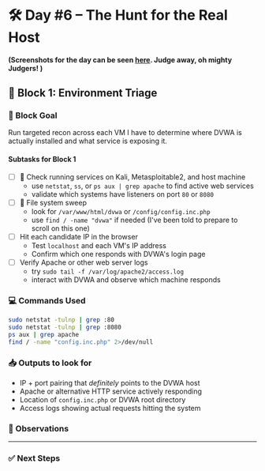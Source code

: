 # 🛠️ Day #6 – The Hunt for the Real Host

#### (Screenshots for the day can be seen [here](../Screenshots/Day6.md). Judge away, oh mighty Judgers! )

## 🧱 Block 1: Environment Triage

### 🎯 Block Goal

Run targeted recon across each VM I have to determine where DVWA is actually installed and what service is exposing it.

#### Subtasks for Block 1

- [ ] 🔎 Check running services on Kali, Metasploitable2, and host machine
  - use `netstat`, `ss`, or `ps aux | grep apache` to find active web services
  - validate which systems have listeners on port `80` or `8080`
- [ ] 📂 File system sweep
  - look for `/var/www/html/dvwa` or `/config/config.inc.php`
  - use `find / -name "dvwa"` if needed (I've been told to prepare to scroll on this one)
- [ ] Hit each candidate IP in the browser
  - Test `localhost` and each VM's IP address
  - Confirm which one responds with DVWA's login page
- [ ] Verify Apache or other web server logs
  - try `sudo tail -f /var/log/apache2/access.log`
  - interact with DVWA and observe which machine responds

### 💻 Commands Used

```bash
sudo netstat -tulnp | grep :80
sudo netstat -tulnp | grep :8080
ps aux | grep apache
find / -name "config.inc.php" 2>/dev/null

```

### 📥 Outputs to look for

- IP + port pairing that *definitely* points to the DVWA host
- Apache or alternative HTTP service actively responding
- Location of `config.inc.php` or DVWA root directory
- Access logs showing actual requests hitting the system

### 🧠 Observations

---

### ✅ Next Steps
